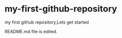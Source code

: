 # my-first-github-repository
my first github repository,Lets get started

README.md file is edited.
